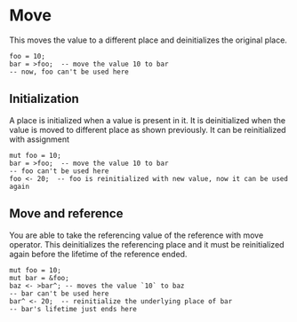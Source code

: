 # Move

This moves the value to a different place and deinitializes the original place.

```butter
foo = 10;
bar = >foo;  -- move the value 10 to bar
-- now, foo can't be used here
```

## Initialization

A place is initialized when a value is present in it. It is deinitialized when the value is moved to different place as shown previously. It can be reinitialized with assignment

```butter
mut foo = 10;
bar = >foo;  -- move the value 10 to bar
-- foo can't be used here
foo <- 20;  -- foo is reinitialized with new value, now it can be used again
```

## Move and reference

You are able to take the referencing value of the reference with move operator. This deinitializes the referencing place and it must be reinitialized again before the lifetime of the reference ended.

```butter
mut foo = 10;
mut bar = &foo;
baz <- >bar^; -- moves the value `10` to baz
-- bar can't be used here
bar^ <- 20;  -- reinitialize the underlying place of bar
-- bar's lifetime just ends here
```
